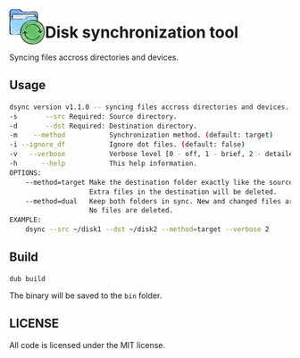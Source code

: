 <img src="imgs/logo.png" width="64" height="64" align="left"></img>
# Disk synchronization tool 
Syncing files accross directories and devices.

## Usage
```sh
dsync version v1.1.0 -- syncing files accross directories and devices.
-s       --src Required: Source directory.
-d       --dst Required: Destination directory.
-m    --method           Synchronization method. (default: target)
-i --ignore_df           Ignore dot files. (default: false)
-v   --verbose           Verbose level [0 - off, 1 - brief, 2 - detailed]. (default: 1)
-h      --help           This help information.
OPTIONS:
    --method=target Make the destination folder exactly like the source.
                    Extra files in the destination will be deleted.
    --method=dual   Keep both folders in sync. New and changed files are copied both ways.
                    No files are deleted.
EXAMPLE:
    dsync --src ~/disk1 --dst ~/disk2 --method=target --verbose 2
```

## Build
```
dub build
```
The binary will be saved to the `bin` folder.

## LICENSE
All code is licensed under the MIT license.

